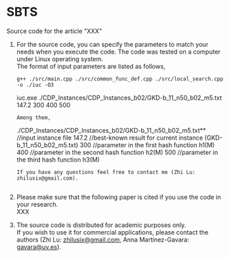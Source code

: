 # SBTS
Source code for the article "XXX"

1. For the source code, you can specify the parameters to match your needs when you execute the code. The code was tested on a computer under Linux operating system.  
   The format of input parameters are listed as follows,     
   ```
   g++ ./src/main.cpp ./src/common_func_def.cpp ./src/local_search.cpp -o ./iuc -O3
   ```
   iuc.exe ./CDP_Instances/CDP_Instances_b02/GKD-b_11_n50_b02_m5.txt 147.2 300 400 500
   ```
   Among them,  
   ```
   ./CDP_Instances/CDP_Instances_b02/GKD-b_11_n50_b02_m5.txt** //input instance file
   147.2                //best-known result for current instance (GKD-b_11_n50_b02_m5.txt)
   300                  //parameter in the first hash function h1(M)
   400                  //parameter in the second hash function h2(M)
   500                  //parameter in the third hash function h3(M)
   ```
   If you have any questions feel free to contact me (Zhi Lu: zhilusix@gmail.com).  
  
2. Please make sure that the following paper is cited if you use the code in your research.    
   XXX  

3. The source code is distributed for academic purposes only.    
   If you wish to use it for commercial applications, please contact the authors (Zhi Lu: zhilusix@gmail.com, Anna Martı́nez-Gavara: gavara@uv.es).  
